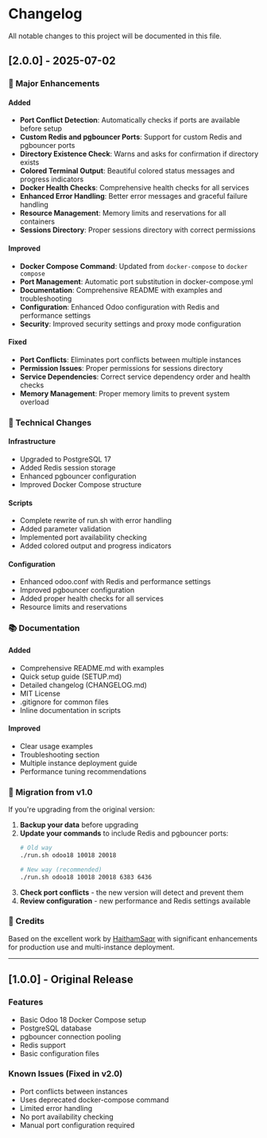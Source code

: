 # Changelog

All notable changes to this project will be documented in this file.

## [2.0.0] - 2025-07-02

### 🚀 Major Enhancements

#### Added
- **Port Conflict Detection**: Automatically checks if ports are available before setup
- **Custom Redis and pgbouncer Ports**: Support for custom Redis and pgbouncer ports
- **Directory Existence Check**: Warns and asks for confirmation if directory exists
- **Colored Terminal Output**: Beautiful colored status messages and progress indicators
- **Docker Health Checks**: Comprehensive health checks for all services
- **Enhanced Error Handling**: Better error messages and graceful failure handling
- **Resource Management**: Memory limits and reservations for all containers
- **Sessions Directory**: Proper sessions directory with correct permissions

#### Improved
- **Docker Compose Command**: Updated from `docker-compose` to `docker compose`
- **Port Management**: Automatic port substitution in docker-compose.yml
- **Documentation**: Comprehensive README with examples and troubleshooting
- **Configuration**: Enhanced Odoo configuration with Redis and performance settings
- **Security**: Improved security settings and proxy mode configuration

#### Fixed
- **Port Conflicts**: Eliminates port conflicts between multiple instances
- **Permission Issues**: Proper permissions for sessions directory
- **Service Dependencies**: Correct service dependency order and health checks
- **Memory Management**: Proper memory limits to prevent system overload

### 🔧 Technical Changes

#### Infrastructure
- Upgraded to PostgreSQL 17
- Added Redis session storage
- Enhanced pgbouncer configuration
- Improved Docker Compose structure

#### Scripts
- Complete rewrite of run.sh with error handling
- Added parameter validation
- Implemented port availability checking
- Added colored output and progress indicators

#### Configuration
- Enhanced odoo.conf with Redis and performance settings
- Improved pgbouncer configuration
- Added proper health checks for all services
- Resource limits and reservations

### 📚 Documentation

#### Added
- Comprehensive README.md with examples
- Quick setup guide (SETUP.md)
- Detailed changelog (CHANGELOG.md)
- MIT License
- .gitignore for common files
- Inline documentation in scripts

#### Improved
- Clear usage examples
- Troubleshooting section
- Multiple instance deployment guide
- Performance tuning recommendations

### 🔄 Migration from v1.0

If you're upgrading from the original version:

1. **Backup your data** before upgrading
2. **Update your commands** to include Redis and pgbouncer ports:
   ```bash
   # Old way
   ./run.sh odoo18 10018 20018
   
   # New way (recommended)
   ./run.sh odoo18 10018 20018 6383 6436
   ```
3. **Check port conflicts** - the new version will detect and prevent them
4. **Review configuration** - new performance and Redis settings available

### 🙏 Credits

Based on the excellent work by [HaithamSaqr](https://github.com/HaithamSaqr/odoo-18-docker-compose-pgbouncer) with significant enhancements for production use and multi-instance deployment.

---

## [1.0.0] - Original Release

### Features
- Basic Odoo 18 Docker Compose setup
- PostgreSQL database
- pgbouncer connection pooling
- Redis support
- Basic configuration files

### Known Issues (Fixed in v2.0)
- Port conflicts between instances
- Uses deprecated docker-compose command
- Limited error handling
- No port availability checking
- Manual port configuration required
